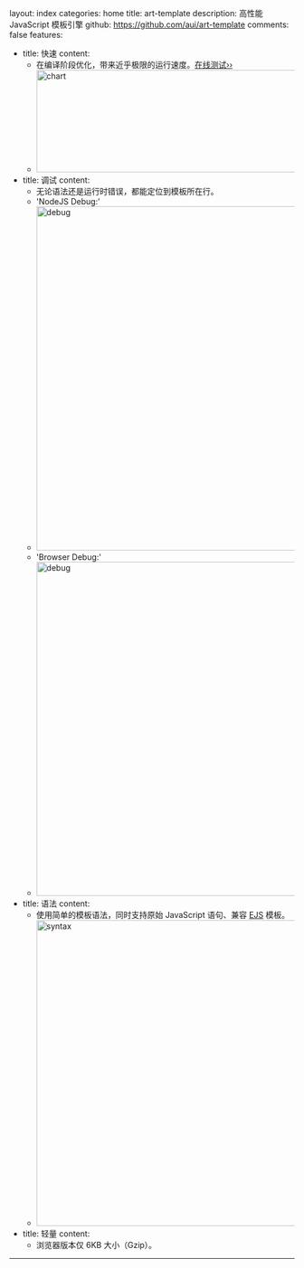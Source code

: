 layout: index
categories: home
title: art-template
description: 高性能 JavaScript 模板引擎
github: https://github.com/aui/art-template
comments: false
features:
- title: 快速
  content: 
  - 在编译阶段优化，带来近乎极限的运行速度。<a href="rendering-test/">在线测试››</a>
  - <img width="884" height="181" srcset="${theme.root}images/chart@2x.png 2x" src="${theme.root}images/chart.png"
        alt="chart">
- title: 调试
  content: 
  - 无论语法还是运行时错误，都能定位到模板所在行。
  - 'NodeJS Debug:'
  - <img width="884" height="609" srcset="${theme.root}images/node-debug@2x.png 2x" src="${theme.root}images/node-debug.png"
        alt="debug">
  - 'Browser Debug:'
  - <img width="884" height="591" srcset="${theme.root}images/web-debug@2x.png 2x" src="${theme.root}images/web-debug.png"
        alt="debug">
- title: 语法
  content:
  - 使用简单的模板语法，同时支持原始 JavaScript 语句、兼容 <a href="http://ejs.co">EJS</a> 模板。
  - <img width="912" height="541" srcset="${theme.root}images/syntax@2x.png 2x" src="${theme.root}images/syntax.png" alt="syntax">
- title: 轻量
  content:
  - 浏览器版本仅 6KB 大小（Gzip）。
---